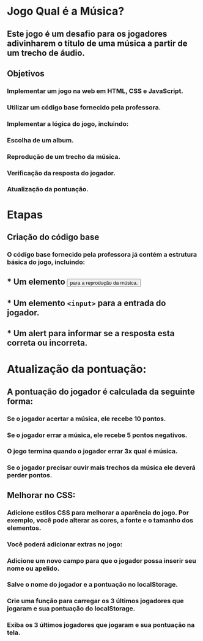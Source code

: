 # Jogo Qual é a Música?

## Este jogo é um desafio para os jogadores adivinharem o título de uma música a partir de um trecho de áudio. 

## Objetivos

### Implementar um jogo na web em HTML, CSS e JavaScript.
### Utilizar um código base fornecido pela professora.

### Implementar a lógica do jogo, incluindo:
### Escolha de um album.
### Reprodução de um trecho da música.
### Verificação da resposta do jogador.
### Atualização da pontuação.

# Etapas

## Criação do código base
### O código base fornecido pela professora já contém a estrutura básica do jogo, incluindo:

## * Um elemento <button> para a reprodução da música.
## * Um elemento `<input>` para a entrada do jogador.
## * Um alert para informar se a resposta esta correta ou incorreta.

# Atualização da pontuação:

## A pontuação do jogador é calculada da seguinte forma:

### Se o jogador acertar a música, ele recebe 10 pontos.
### Se o jogador errar a música, ele recebe 5 pontos negativos.
### O jogo termina quando o jogador errar 3x qual é música.
### Se o jogador precisar ouvir mais trechos da música ele deverá perder pontos.

## Melhorar no CSS:
### Adicione estilos CSS para melhorar a aparência do jogo. Por exemplo, você pode alterar as cores, a fonte e o tamanho dos elementos.

### Você poderá adicionar extras no jogo:
### Adicione um novo campo para que o jogador possa inserir seu nome ou apelido.
### Salve o nome do jogador e a pontuação no localStorage.
### Crie uma função para carregar os 3 últimos jogadores que jogaram e sua pontuação do localStorage.
### Exiba os 3 últimos jogadores que jogaram e sua pontuação na tela.

